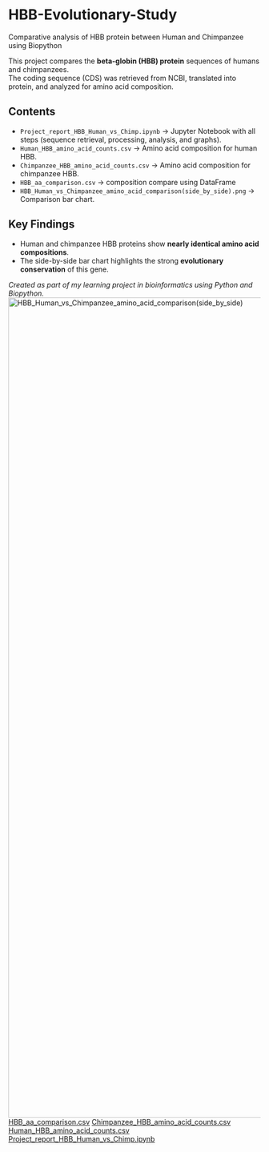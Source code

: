 # HBB-Evolutionary-Study
Comparative analysis of HBB protein between Human and Chimpanzee using Biopython

This project compares the **beta-globin (HBB) protein** sequences of humans and chimpanzees.  
The coding sequence (CDS) was retrieved from NCBI, translated into protein, and analyzed for amino acid composition.
## Contents
- `Project_report_HBB_Human_vs_Chimp.ipynb` → Jupyter Notebook with all steps (sequence retrieval, processing, analysis, and graphs).
- `Human_HBB_amino_acid_counts.csv` → Amino acid composition for human HBB.  
- `Chimpanzee_HBB_amino_acid_counts.csv` → Amino acid composition for chimpanzee HBB.
- `HBB_aa_comparison.csv` → composition compare using DataFrame
- `HBB_Human_vs_Chimpanzee_amino_acid_comparison(side_by_side).png` → Comparison bar chart.
## Key Findings
- Human and chimpanzee HBB proteins show **nearly identical amino acid compositions**.  
- The side-by-side bar chart highlights the strong **evolutionary conservation** of this gene.


*Created as part of my learning project in bioinformatics using Python and Biopython.*
<img width="3030" height="1638" alt="HBB_Human_vs_Chimpanzee_amino_acid_comparison(side_by_side)" src="https://github.com/user-attachments/assets/d5abf8a5-a788-4b1e-9a03-89d15760eb5b" />
[HBB_aa_comparison.csv](https://github.com/user-attachments/files/22194925/HBB_aa_comparison.csv)
[Chimpanzee_HBB_amino_acid_counts.csv](https://github.com/user-attachments/files/22194924/Chimpanzee_HBB_amino_acid_counts.csv)
[Human_HBB_amino_acid_counts.csv](https://github.com/user-attachments/files/22194910/Human_HBB_amino_acid_counts.csv)
[Project_report_HBB_Human_vs_Chimp.ipynb](https://github.com/user-attachments/files/22194903/Project_report_HBB_Human_vs_Chimp.ipynb)
